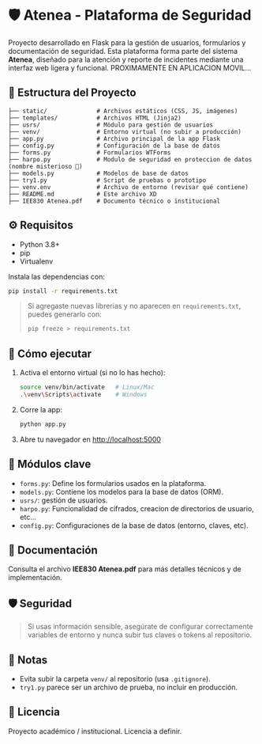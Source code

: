 # 🛡️ Atenea - Plataforma de Seguridad

Proyecto desarrollado en Flask para la gestión de usuarios, formularios y documentación de seguridad. Esta plataforma forma parte del sistema **Atenea**, diseñado para la atención y reporte de incidentes mediante una interfaz web ligera y funcional. PROXIMAMENTE EN APLICACION MOVIL...

## 📁 Estructura del Proyecto

```
├── static/              # Archivos estáticos (CSS, JS, imágenes)
├── templates/           # Archivos HTML (Jinja2)
├── usrs/                # Módulo para gestión de usuarios
├── venv/                # Entorno virtual (no subir a producción)
├── app.py               # Archivo principal de la app Flask
├── config.py            # Configuración de la base de datos
├── forms.py             # Formularios WTForms
├── harpo.py             # Modulo de seguridad en proteccion de datos (nombre misterioso 👀)
├── models.py            # Modelos de base de datos
├── try1.py              # Script de pruebas o prototipo
├── venv.env             # Archivo de entorno (revisar qué contiene)
├── README.md            # Este archivo XD
├── IEE830 Atenea.pdf    # Documento técnico o institucional
```

## ⚙️ Requisitos

- Python 3.8+
- pip
- Virtualenv

Instala las dependencias con:

```bash
pip install -r requirements.txt
```

> Si agregaste nuevas librerias  y no aparecen en `requirements.txt`, puedes generarlo con:
> ```bash
> pip freeze > requirements.txt
> ```

## 🚀 Cómo ejecutar

1. Activa el entorno virtual (si no lo has hecho):
   ```bash
   source venv/bin/activate   # Linux/Mac
   .\venv\Scripts\activate    # Windows
   ```

2. Corre la app:
   ```bash
   python app.py
   ```

3. Abre tu navegador en [http://localhost:5000](http://localhost:5000)

## 🧠 Módulos clave

- `forms.py`: Define los formularios usados en la plataforma.
- `models.py`: Contiene los modelos para la base de datos (ORM).
- `usrs/`: gestión de usuarios.
- `harpo.py`: Funcionalidad de cifrados, creacion de directorios de usuario, etc...
- `config.py`: Configuraciones de la base de datos (entorno, claves, etc).

## 📝 Documentación

Consulta el archivo **IEE830 Atenea.pdf** para más detalles técnicos y de implementación.

## 🛡️ Seguridad

> Si usas información sensible, asegúrate de configurar correctamente variables de entorno y nunca subir tus claves o tokens al repositorio.

## 📌 Notas

- Evita subir la carpeta `venv/` al repositorio (usa `.gitignore`).
- `try1.py` parece ser un archivo de prueba, no incluir en producción.

## 📜 Licencia

Proyecto académico / institucional. Licencia a definir.
